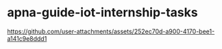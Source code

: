 # apna-guide-iot-internship-tasks


https://github.com/user-attachments/assets/252ec70d-a900-4170-bee1-a141c9e8ddd1

